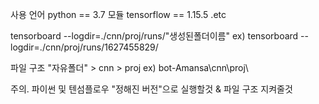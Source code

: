사용 언어 python == 3.7
모듈 tensorflow == 1.15.5 .etc

tensorboard --logdir=./cnn/proj/runs/"생성된폴더이름"
ex) tensorboard --logdir=./cnn/proj/runs/1627455829/

파일 구조
"자유폴더" > cnn > proj
ex) bot-Amansa\cnn\proj\

주의. 파이썬 및 텐섬플로우 "정해진 버전"으로 실행할것 & 파일 구조 지켜줄것